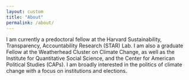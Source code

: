 ```yaml
---
layout: custom
title: "About"
permalink: /about/
---
```


I am currently a predoctoral fellow at the Harvard Sustainability, Transparency, Accountability Research (STAR) Lab. I am also a graduate Fellow at the Weatherhead Cluster on Climate Change, as well as the Institute for Quantitative Social Science, and the Center for American Political Studies (CAPs). 
I am broadly interested in the politics of climate change with a focus on institutions and elections. 
